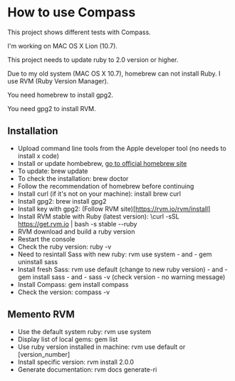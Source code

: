 # How to use Compass

This project shows different tests with Compass.

I'm working on MAC OS X Lion (10.7).

This project needs to update ruby to 2.0 version or higher.

Due to my old system (MAC OS X 10.7), homebrew can not install Ruby. I use RVM (Ruby Version Manager).

You need homebrew to install gpg2.

You need gpg2 to install RVM.

## Installation
- Upload command line tools from the Apple developer tool (no needs to install x code)
- Install or update hombebrew, [go to official homebrew site](http://brew.sh)
- To update: brew update
- To check the installation: brew doctor
- Follow the recommendation of homebrew before continuing
- Install curl (if it's not on your machine): install brew curl
- Install gpg2: brew install gpg2
- Install key with gpg2: (Follow RVM site)[https://rvm.io/rvm/install]
- Install RVM stable with Ruby (latest version): \curl -sSL https://get.rvm.io | bash -s stable --ruby
- RVM download and build a ruby version
- Restart the console
- Check the ruby version: ruby -v
- Need to resintall Sass with new ruby: rvm use system - and - gem uninstall sass
- Install fresh Sass: rvm use default (change to new ruby version) - and - gem install sass - and - sass -v (check version - no warning message)
- Install Compass: gem install compass
- Check the version: compass -v

## Memento RVM
- Use the default system ruby: rvm use system
- Display list of local gems: gem list
- Use ruby version installed in machine: rvm use default or [version_number]
- Install specific version: rvm install 2.0.0
- Generate documentation: rvm docs generate-ri

